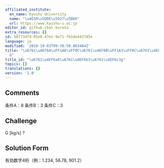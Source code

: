 ```yaml
---
affiliated_institute:
  en_name: Kyushu University
  name: "\u4E5D\u5DDE\u5927\u5B66"
  url: https://www.kyushu-u.ac.jp
editor_id: github.cbal-kurata
extra_resources: {}
id: b8f73dfd-05e8-47e1-9e71-fb1de443785e
language: ja
modified: '2019-10-03T09:30:58.803484Z'
title: "\u6761\u4EF6A\uFF1A8\uFF0C\u6761\u4EF6B\uFF1A3\uFF0C\u6761\u4EF6C\uFF1A3\uFF0C\
  G"
title_id: "\u6761\u4EF6a8\u6761\u4EF6b3\u6761\u4EF6c3g"
topics: []
translations: {}
version: '1.0'
---
```


## Comments
条件A：8
条件B：3
条件C：3

## Challenge
G [kg/s] ?

## Solution Form
有効数字4桁（例：1.234,  56.78,  901.2）




